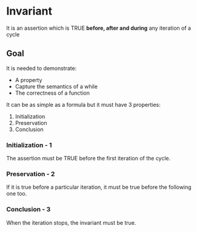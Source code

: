 # Invariant

It is an assertion which is TRUE **before, after and during** any iteration of a cycle

## Goal
It is needed to demonstrate:
* A property 
* Capture the semantics of a while
* The correctness of a function

It can be as simple as a formula but it must have 3 properties:
1. Initialization
2. Preservation
3. Conclusion

### Initialization - 1
The assertion must be TRUE before the first iteration of the cycle.

### Preservation - 2
If it is true before a particular iteration, it must be true before the following one too.

### Conclusion - 3 
When the iteration stops, the invariant must be true.

